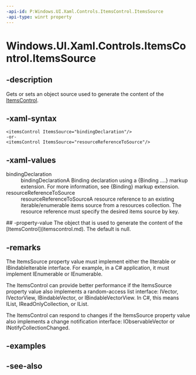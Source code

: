 ```yaml
---
-api-id: P:Windows.UI.Xaml.Controls.ItemsControl.ItemsSource
-api-type: winrt property
---
```


<!-- Property syntax
public object ItemsSource { get;  set; }
-->

# Windows.UI.Xaml.Controls.ItemsControl.ItemsSource

## -description
Gets or sets an object source used to generate the content of the [ItemsControl](itemscontrol.md).

## -xaml-syntax
```xaml
<itemsControl ItemsSource="bindingDeclaration"/>
-or-
<itemsControl ItemsSource="resourceReferenceToSource"/>
```


## -xaml-values
<dl><dt>bindingDeclaration</dt><dd>bindingDeclarationA Binding declaration using a {Binding ....} markup extension. For more information, see {Binding} markup extension.</dd>
<dt>resourceReferenceToSource</dt><dd>resourceReferenceToSourceA resource reference to an existing iterable/enumerable items source from a resources collection. The resource reference must specify the desired items source by key.</dd>
</dl>
## -property-value
The object that is used to generate the content of the [ItemsControl](itemscontrol.md). The default is null.

## -remarks
The ItemsSource property value must implement either the IIterable<IInspectable> or IBindableIterable interface.  For example, in a C# application, it must implement IEnumerable<Object> or IEnumerable.  

The ItemsControl can provide better performance if the ItemsSource property value also implements a random-access list interface:  IVector<IInspectable>, IVectorView<IInspectable>, IBindableVector, or IBindableVectorView.  In C#, this means IList<Object>, IReadOnlyCollection<Object>, or IList.

The ItemsControl can respond to changes if the ItemsSource property value also implements a change notification interface:  IObservableVector<IInspectable> or INotifyCollectionChanged.

## -examples

## -see-also
